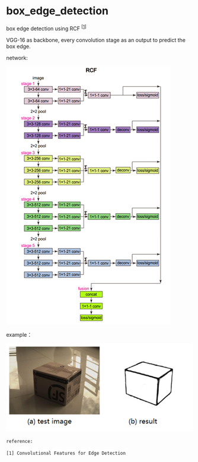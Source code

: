 # box_edge_detection

box edge detection using RCF <sup>[[1]]</sup>

VGG-16 as backbone, every convolution stage as an output to predict the box edge.

network:

![net](net.png)

example：

![example](example.png)

    reference:

    [1] Convolutional Features for Edge Detection

[1]: https://arxiv.org/abs/1612.02103v2Richer "Convolutional Features for Edge Detection"
